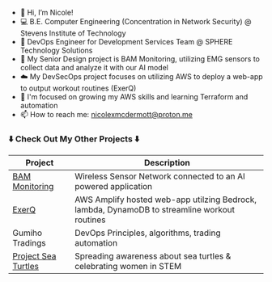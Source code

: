 - 👋 Hi, I’m Nicole!
- 💻 B.E. Computer Engineering (Concentration in Network Security) @ Stevens Institute of Technology
- 💼 DevOps Engineer for Development Services Team @ SPHERE Technology Solutions
- 👀 My Senior Design project is BAM Monitoring, utilizing EMG sensors to collect data and analyze it with our AI model
- ☁️ My DevSecOps project focuses on utilizing AWS to deploy a web-app to output workout routines (ExerQ)
- 🌱 I'm focused on growing my AWS skills and learning Terraform and automation
- 📫 How to reach me: nicolexmcdermott@proton.me

###  ⬇️ Check Out My Other Projects ⬇️
| Project | Description |
| ----------- | ----------- |
| [BAM Monitoring](https://bam-monitoring.my.canva.site/) | Wireless Sensor Network connected to an AI powered application |
| [ExerQ](https://main.d3iv8nh98y2vwl.amplifyapp.com/) | AWS Amplify hosted web-app utilzing Bedrock, lambda, DynamoDB to streamline workout routines |
| Gumiho Tradings | DevOps Principles, algorithms, trading automation |
| [Project Sea Turtles](https://nicoxmcd.github.io/Project-SeaTurtles) | Spreading awareness about sea turtles & celebrating women in STEM |
